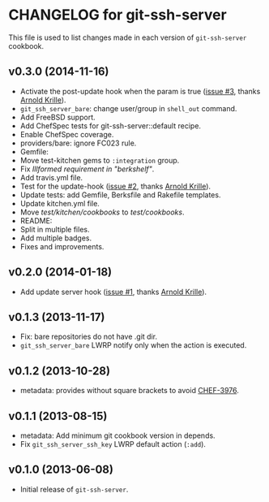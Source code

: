 # CHANGELOG for git-ssh-server

This file is used to list changes made in each version of `git-ssh-server` cookbook.

## v0.3.0 (2014-11-16)

* Activate the post-update hook when the param is true ([issue #3](https://github.com/onddo/git-ssh-server-cookbook/pull/3), thanks [Arnold Krille](https://github.com/kampfschlaefer)).
* `git_ssh_server_bare`: change user/group in `shell_out` command.
* Add FreeBSD support.
* Add ChefSpec tests for git-ssh-server::default recipe.
* Enable ChefSpec coverage.
* providers/bare: ignore FC023 rule.
* Gemfile:
 * Move test-kitchen gems to `:integration` group.
 * Fix *Illformed requirement in "berkshelf"*.
* Add travis.yml file.
* Test for the update-hook ([issue #2](https://github.com/onddo/git-ssh-server-cookbook/pull/2), thanks [Arnold Krille](https://github.com/kampfschlaefer)).
* Update tests: add Gemfile, Berksfile and Rakefile templates.
* Update kitchen.yml file.
* Move *test/kitchen/cookbooks* to *test/cookbooks*.
* README:
 * Split in multiple files.
 * Add multiple badges.
 * Fixes and improvements.

## v0.2.0 (2014-01-18)

* Add update server hook ([issue #1](https://github.com/onddo/git-ssh-server-cookbook/pull/1), thanks [Arnold Krille](https://github.com/kampfschlaefer)).

## v0.1.3 (2013-11-17)

* Fix: bare repositories do not have .git dir.
* `git_ssh_server_bare` LWRP notify only when the action is executed.

## v0.1.2 (2013-10-28)

* metadata: provides without square brackets to avoid [CHEF-3976](https://tickets.chef.io/browse/CHEF-3976).

## v0.1.1 (2013-08-15)

* metadata: Add minimum git cookbook version in depends.
* Fix `git_ssh_server_ssh_key` LWRP default action (`:add`).

## v0.1.0 (2013-06-08)

* Initial release of `git-ssh-server`.
